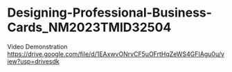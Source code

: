 # Designing-Professional-Business-Cards_NM2023TMID32504
Video Demonstration
https://drive.google.com/file/d/1EAxwvONrvCF5uOFrtHqZeWS4GFIAgu0u/view?usp=drivesdk

